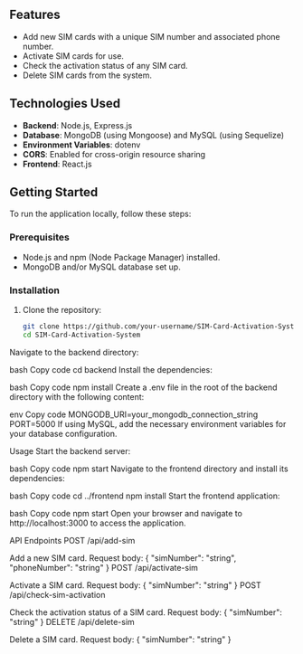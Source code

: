 ## Features

- Add new SIM cards with a unique SIM number and associated phone number.
- Activate SIM cards for use.
- Check the activation status of any SIM card.
- Delete SIM cards from the system.

## Technologies Used

- **Backend**: Node.js, Express.js
- **Database**: MongoDB (using Mongoose) and MySQL (using Sequelize)
- **Environment Variables**: dotenv
- **CORS**: Enabled for cross-origin resource sharing
- **Frontend**: React.js

## Getting Started

To run the application locally, follow these steps:

### Prerequisites

- Node.js and npm (Node Package Manager) installed.
- MongoDB and/or MySQL database set up.

### Installation

1. Clone the repository:

   ```bash
   git clone https://github.com/your-username/SIM-Card-Activation-System.git
   cd SIM-Card-Activation-System
Navigate to the backend directory:

bash
Copy code
cd backend
Install the dependencies:

bash
Copy code
npm install
Create a .env file in the root of the backend directory with the following content:

env
Copy code
MONGODB_URI=your_mongodb_connection_string
PORT=5000
If using MySQL, add the necessary environment variables for your database configuration.

Usage
Start the backend server:

bash
Copy code
npm start
Navigate to the frontend directory and install its dependencies:

bash
Copy code
cd ../frontend
npm install
Start the frontend application:

bash
Copy code
npm start
Open your browser and navigate to http://localhost:3000 to access the application.

API Endpoints
POST /api/add-sim

Add a new SIM card.
Request body: { "simNumber": "string", "phoneNumber": "string" }
POST /api/activate-sim

Activate a SIM card.
Request body: { "simNumber": "string" }
POST /api/check-sim-activation

Check the activation status of a SIM card.
Request body: { "simNumber": "string" }
DELETE /api/delete-sim

Delete a SIM card.
Request body: { "simNumber": "string" }
